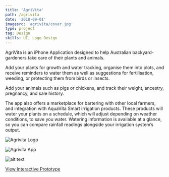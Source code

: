 ```yaml
---
title: 'AgriVita'
path: /agrivita
date: '2018-09-01'
imagesrc: 'agrivita/cover.jpg'
type: project
tag: Design
skills: UI, Logo Design
---
```


AgriVita is an iPhone Application designed to help Australian backyard-gardeners take care of their plants and animals.

Add your plants for growth and water tracking, organise them into plots, and receive reminders to water them as well as suggestions for fertilisation, weeding, or protecting them from birds or insects.

Add your animals such as pigs or chickens, and track their weight, ancestry, pregnancy, and sale history.

The app also offers a marketplace for bartering with other local farmers, and integration with AquaVita Smart irrigation products. These products will water your plants on a schedule, which will adjust depending on weather conditions, to save you water. Watering information is available at a glance, so you can compare rainfall readings alongside your irrigation system’s output.

![Agrivita Logo](https://files.nathansimpson.design/portfolio/agrivita/logo.jpg 'Agrivita Logo')

![Agrivita App](https://files.nathansimpson.design/portfolio/agrivita/abstract.jpg 'Agrivita App')

![alt text](https://files.nathansimpson.design/portfolio/agrivita/threeup.png 'Agrivita App')

[View Interactive Prototype](https://xd.adobe.com/view/30072277-e7ee-4fdd-a211-ac225ed8df57/)
